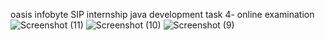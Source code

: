 oasis infobyte SIP internship
java development
task 4-
online examination
![Screenshot (11)](https://github.com/Prachikiranpatil/oasisinfobyte_task4/assets/171247270/ba504091-0c5d-4292-a5df-d23284b9b80b)
![Screenshot (10)](https://github.com/Prachikiranpatil/oasisinfobyte_task4/assets/171247270/f1d05503-e88f-41f9-8eb4-8af10eaaa7f3)
![Screenshot (9)](https://github.com/Prachikiranpatil/oasisinfobyte_task4/assets/171247270/5e54d45f-e63d-42ab-b97f-3bac5ed299bb)
